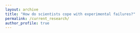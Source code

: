 ```yaml
---
layout: archive
title: "How do scientists cope with experimental failures?"
permalink: /current_research/
author_profile: true
---
```

